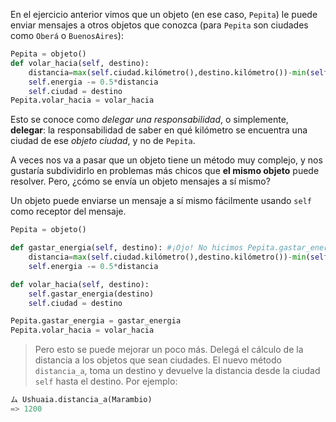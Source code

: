 En el ejercicio anterior vimos que un objeto (en ese caso, `Pepita`) le puede enviar mensajes a otros objetos que conozca (para `Pepita` son  ciudades como `Oberá` o `BuenosAires`):

```python
Pepita = objeto()
def volar_hacia(self, destino):
    distancia=max(self.ciudad.kilómetro(),destino.kilómetro())-min(self.ciudad.kilómetro(),destino.kilómetro())
    self.energia -= 0.5*distancia
    self.ciudad = destino
Pepita.volar_hacia = volar_hacia
```

Esto se conoce como _delegar una responsabilidad_, o simplemente, **delegar**: la responsabilidad de saber en qué kilómetro se encuentra una ciudad de ese _objeto ciudad_, y no de `Pepita`.

A veces nos va a pasar que un objeto tiene un método muy complejo, y nos gustaría subdividirlo en problemas más chicos que **el mismo objeto** puede resolver. Pero, ¿cómo se envía un objeto mensajes a sí mismo?

Un objeto puede enviarse un mensaje a sí mismo fácilmente usando `self` como receptor del mensaje.

```python
Pepita = objeto()

def gastar_energia(self, destino): #¡Ojo! No hicimos Pepita.gastar_energia!(destino)
    distancia=max(self.ciudad.kilómetro(),destino.kilómetro())-min(self.ciudad.kilómetro(),destino.kilómetro())
    self.energia -= 0.5*distancia

def volar_hacia(self, destino):
    self.gastar_energia(destino)
    self.ciudad = destino

Pepita.gastar_energia = gastar_energia
Pepita.volar_hacia = volar_hacia

```

> Pero esto se puede mejorar un poco más. Delegá el cálculo de la distancia a los objetos que sean ciudades. El nuevo  método `distancia_a`, toma un destino y devuelve la distancia desde la ciudad `self` hasta el destino.
> Por ejemplo: 
```Python
ム Ushuaia.distancia_a(Marambio)
=> 1200
```